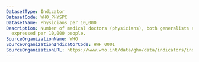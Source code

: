 ```yaml
---
DatasetType: Indicator
DatasetCode: WHO_PHYSPC
DatasetName: Physicians per 10,000
Description: Number of medical doctors (physicians), both generalists and specialists,
  expressed per 10,000 people.
SourceOrganizationName: WHO
SourceOrganizationIndicatorCode: HWF_0001
SourceOrganizationURL: https://www.who.int/data/gho/data/indicators/indicator-details/GHO/medical-doctors-(per-10-000-population)
---
```


